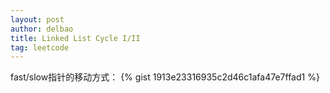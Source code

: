 ```yaml
---
layout: post
author: delbao
title: Linked List Cycle I/II
tag: leetcode
---
```


fast/slow指针的移动方式：
{% gist 1913e23316935c2d46c1afa47e7ffad1 %}
